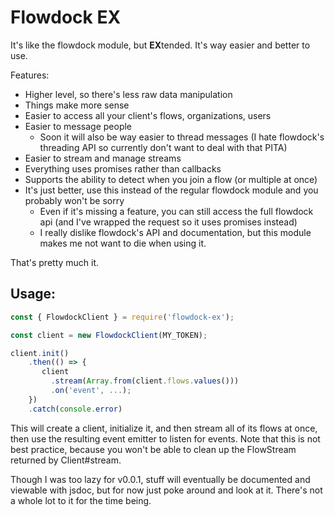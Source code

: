# Flowdock EX

It's like the flowdock module, but **EX**tended. It's way easier and better to use.

Features:

- Higher level, so there's less raw data manipulation
- Things make more sense
- Easier to access all your client's flows, organizations, users
- Easier to message people
  - Soon it will also be way easier to thread messages (I hate flowdock's threading API so currently don't want to deal with that PITA)
- Easier to stream and manage streams
- Everything uses promises rather than callbacks
- Supports the ability to detect when you join a flow (or multiple at once)
- It's just better, use this instead of the regular flowdock module and you probably won't be sorry
  - Even if it's missing a feature, you can still access the full flowdock api (and I've wrapped the request so it uses promises instead)
  - I really dislike flowdock's API and documentation, but this module makes me not want to die when using it.

That's pretty much it.

## Usage:

```javascript
const { FlowdockClient } = require('flowdock-ex');

const client = new FlowdockClient(MY_TOKEN);

client.init()
    .then(() => {
       client
         .stream(Array.from(client.flows.values()))
         .on('event', ...);
    })
    .catch(console.error)
```

This will create a client, initialize it, and then stream all of its flows at once, 
then use the resulting event emitter to listen for events. Note that this is not
best practice, because you won't be able to clean up the FlowStream returned by
Client#stream.

Though I was too lazy for v0.0.1, stuff will eventually be documented and viewable
with jsdoc, but for now just poke around and look at it. There's not a whole lot
to it for the time being.